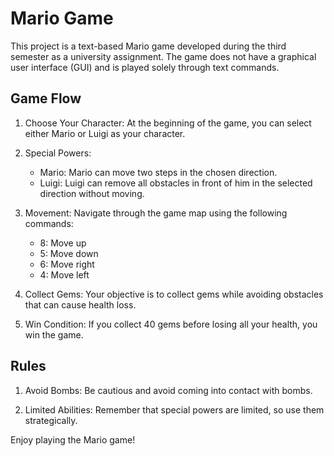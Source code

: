 # Mario Game

This project is a text-based Mario game developed during the third semester as a university assignment. The game does not have a graphical user interface (GUI) and is played solely through text commands.

## Game Flow

1. Choose Your Character: At the beginning of the game, you can select either Mario or Luigi as your character.

2. Special Powers:
   - Mario: Mario can move two steps in the chosen direction.
   - Luigi: Luigi can remove all obstacles in front of him in the selected direction without moving.

3. Movement: Navigate through the game map using the following commands:
   - 8: Move up
   - 5: Move down
   - 6: Move right
   - 4: Move left

4. Collect Gems: Your objective is to collect gems while avoiding obstacles that can cause health loss.

5. Win Condition: If you collect 40 gems before losing all your health, you win the game.

## Rules

1. Avoid Bombs: Be cautious and avoid coming into contact with bombs.

2. Limited Abilities: Remember that special powers are limited, so use them strategically.

Enjoy playing the Mario game!
